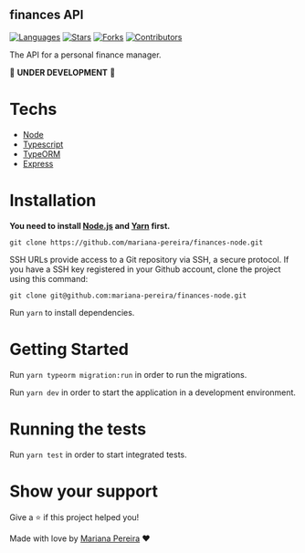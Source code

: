 ## finances API


[![Languages](https://img.shields.io/github/languages/count/mariana-pereira/finances-node?color=000000&style=flat)](#)
[![Stars](https://img.shields.io/github/stars/mariana-pereira/finances-node?color=000000&style=flat)](https://github.com/mariana-pereira/finances-node/stargazers)
[![Forks](https://img.shields.io/github/forks/mariana-pereira/finances-node?color=000000&style=flat)](https://github.com/mariana-pereira/finances-node/network/members)
[![Contributors](https://img.shields.io/github/contributors/mariana-pereira/finances-node?color=000000&style=flat)](https://github.com/mariana-pereira/finances-node/graphs/contributors)

The API for a personal finance manager.

🚧 **UNDER DEVELOPMENT** 🚧


# Techs


- [Node](https://nodejs.org/en/)
- [Typescript](https://www.typescriptlang.org/)
- [TypeORM](https://typeorm.io/)
- [Express](https://expressjs.com/)


# Installation

**You need to install [Node.js](https://nodejs.org/en/download/) and [Yarn](https://yarnpkg.com/) first.**

```git clone https://github.com/mariana-pereira/finances-node.git```

SSH URLs provide access to a Git repository via SSH, a secure protocol. If you have a SSH key registered in your Github account, clone the project using this command:

```git clone git@github.com:mariana-pereira/finances-node.git```

Run `yarn` to install dependencies.<br />


# Getting Started

Run `yarn typeorm migration:run` in order to run the migrations.

Run `yarn dev` in order to start the application in a development environment.


# Running the tests

Run `yarn test` in order to start integrated tests.


# Show your support

Give a ⭐️ if this project helped you!

Made with love by [Mariana Pereira](https://github.com/mariana-pereira) :heart:
